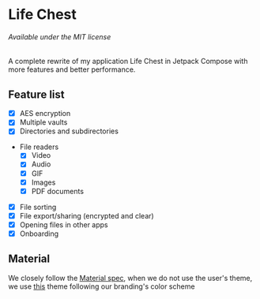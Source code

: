 # Life Chest
###### Available under the MIT license

A complete rewrite of my application Life Chest in Jetpack Compose with more features
and better performance.

## Feature list

- [x] AES encryption
- [x] Multiple vaults
- [x] Directories and subdirectories
- File readers
  - [x] Video
  - [x] Audio
  - [x] GIF
  - [x] Images
  - [x] PDF documents
- [x] File sorting
- [x] File export/sharing (encrypted and clear)
- [x] Opening files in other apps
- [x] Onboarding

## Material
We closely follow the [Material spec](http://m3.material.io), when we do not use the user's theme,
we use [this](http://material-foundation.github.io?primary=%23BE0034&colorMatch=false) theme following our branding's color scheme